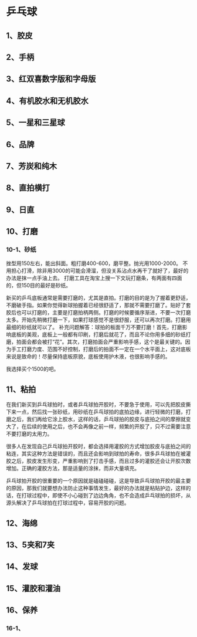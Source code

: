 # 乒乓球

## 1、胶皮

## 2、手柄

## 3、红双喜数字版和字母版

## 4、有机胶水和无机胶水

## 5、一星和三星球

## 6、品牌

## 7、芳炭和纯木 

## 8、直拍横打

## 9、日直

## 10、打磨
### 10-1、砂纸
挫型用150左右，能出斜面。粗打磨400-600，磨平整。抛光用1000-2000。
不用担心打滑，除非用3000的可能会滑溜，但没关系沾点水再干了就好了，最好的办法是抹一点手油上去。
打磨工具在淘宝上搜一下文玩打磨条，有两面有四面的，但150目的最好是砂纸。

新买的乒乓底板通常是需要打磨的，尤其是直拍。打磨的目的是为了握着更舒适，不磨破手指。如果你觉得新球拍握着已经很舒适了，那就不需要打磨了。贴好了套胶后也可以打磨的，主要是打磨拍柄两侧。打磨的时候要循序渐进，不要一次打磨太多。开始先稍微打磨一下，如果打球感觉不是很舒服，还可以再次打磨。打磨用最细的砂纸就可以了。 补充问题解答：球拍的板面千万不要打磨！首先，打磨影响底板的美观，底板上一般都有印刷，打磨后就花了，而且不论你用多细的砂纸打磨，拍面会都会被打“花”。其次，打磨拍面会严重影响手感，这个是最关键的。因为手工打磨力度、范围不好控制，打磨后的拍面不一定在一个水平面上，这对底板来说是致命的！尽量保持底板原貌，底板使用护木液，也很影响手感的。

我选择买个1500的吧。

## 11、粘拍
在我们新买到乒乓球拍时，或者乒乓球拍开胶时，不要急于使用，可以先把胶皮撕下来一点，然后找一张砂纸，用砂纸在乒乓球拍的底拍边缘，进行轻微的打磨，打磨之后，我们再给它涂上胶水，这样的话，乒乓球拍的胶皮与底拍之间的摩擦就变大了，在后续的使用之后，也不会再像之前一样，频繁的开胶了，只不过需要注意不要打磨的太用力。

很多人在发现自己乒乓球拍开胶时，都会选择用灌胶的方式增加胶皮与底拍之间的粘连，其实这种方法是错误的，而且还会影响到球拍的寿命，很多乒乓球拍在被灌胶之后，胶皮发生形变，严重影响到了打击手感，而且过多的灌胶还会让开胶次数增加。正确的灌胶方法，那是适量的涂抹，而非大量填充。

乒乓球拍开胶的很重要的一个原因就是磕磕碰碰，这是导致乒乓球拍开胶的最主要的原因，那我们就要想办法防止这种事情发生，最好的办法就是粘贴护边，这样的话，在打球过程中，即使不小心碰到了边边角角，也不会造成乒乓球拍的损坏，从源头解决了乒乓球拍在打球过程中，容易开胶的问题。

## 12、海绵

## 13、5夹和7夹

## 14、发球

## 15、灌胶和灌油

## 16、保养
### 16-1、





